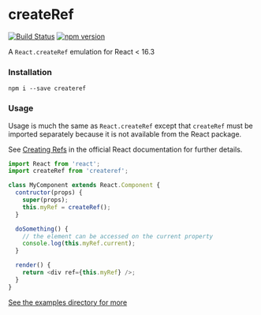 # createRef

[![Build Status](https://travis-ci.org/mnorrish/createRef.svg?branch=master)](https://travis-ci.org/mnorrish/createRef)
[![npm version](https://badge.fury.io/js/createref.svg)](https://badge.fury.io/js/createref)

A `React.createRef` emulation for React < 16.3

### Installation

`npm i --save createref`

### Usage

Usage is much the same as `React.createRef` except that `createRef` must be
imported separately because it is not available from the React package.

See [Creating Refs](https://reactjs.org/docs/refs-and-the-dom.html#creating-refs)
in the official React documentation for further details.

```javascript
import React from 'react';
import createRef from 'createref';

class MyComponent extends React.Component {
  contructor(props) {
    super(props);
    this.myRef = createRef();
  }

  doSomething() {
    // the element can be accessed on the current property
    console.log(this.myRef.current);
  }

  render() {
    return <div ref={this.myRef} />;
  }
}
```

[See the examples directory for more](examples)

